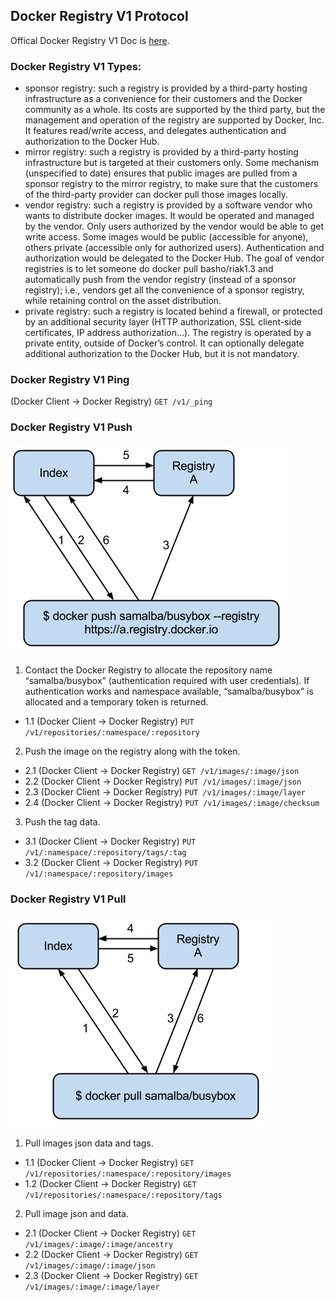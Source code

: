 ## Docker Registry V1 Protocol

Offical Docker Registry V1 Doc is [here](https://docs.docker.com/v1.7/docker/reference/api/hub_registry_spec).

### Docker Registry V1 Types: 

- sponsor registry: such a registry is provided by a third-party hosting infrastructure as a convenience for their customers and the Docker community as a whole. Its costs are supported by the third party, but the management and operation of the registry are supported by Docker, Inc. It features read/write access, and delegates authentication and authorization to the Docker Hub.
- mirror registry: such a registry is provided by a third-party hosting infrastructure but is targeted at their customers only. Some mechanism (unspecified to date) ensures that public images are pulled from a sponsor registry to the mirror registry, to make sure that the customers of the third-party provider can docker pull those images locally.
- vendor registry: such a registry is provided by a software vendor who wants to distribute docker images. It would be operated and managed by the vendor. Only users authorized by the vendor would be able to get write access. Some images would be public (accessible for anyone), others private (accessible only for authorized users). Authentication and authorization would be delegated to the Docker Hub. The goal of vendor registries is to let someone do docker pull basho/riak1.3 and automatically push from the vendor registry (instead of a sponsor registry); i.e., vendors get all the convenience of a sponsor registry, while retaining control on the asset distribution.
- private registry: such a registry is located behind a firewall, or protected by an additional security layer (HTTP authorization, SSL client-side certificates, IP address authorization…). The registry is operated by a private entity, outside of Docker’s control. It can optionally delegate additional authorization to the Docker Hub, but it is not mandatory.

### Docker Registry V1 Ping

(Docker Client -> Docker Registry) `GET /v1/_ping`

### Docker Registry V1 Push 

![Docker Registry V1 Push](images/docker-v1-push-chart.png "Dockyard - Docker Registry V1 Push")

1. Contact the Docker Registry to allocate the repository name “samalba/busybox” (authentication required with user credentials). If authentication works and namespace available, “samalba/busybox” is allocated and a temporary token is returned.
  
  - 1.1 (Docker Client -> Docker Registry) `PUT /v1/repositories/:namespace/:repository`

2. Push the image on the registry along with the token.

  - 2.1 (Docker Client -> Docker Registry) `GET /v1/images/:image/json`
  - 2.2 (Docker Client -> Docker Registry) `PUT /v1/images/:image/json`
  - 2.3 (Docker Client -> Docker Registry) `PUT /v1/images/:image/layer`
  - 2.4 (Docker Client -> Docker Registry) `PUT /v1/images/:image/checksum` 

3. Push the tag data.

  - 3.1 (Docker Client -> Docker Registry) `PUT /v1/:namespace/:repository/tags/:tag`
  - 3.2 (Docker Client -> Docker Registry) `PUT /v1/:namespace/:repository/images`

### Docker Registry V1 Pull

![Docker Registry V1 Pull](images/docker-v1-pull-chart.png "Dockyard - Docker Registry V1 Pull")

1. Pull images json data and tags.

  - 1.1 (Docker Client -> Docker Registry) `GET /v1/repositories/:namespace/:repository/images`
  - 1.2 (Docker Client -> Docker Registry) `GET /v1/repositories/:namespace/:repository/tags`

2. Pull image json and data.

  - 2.1 (Docker Client -> Docker Registry) `GET /v1/images/:image/:image/ancestry`
  - 2.2 (Docker Client -> Docker Registry) `GET /v1/images/:image/:image/json`
  - 2.3 (Docker Client -> Docker Registry) `GET /v1/images/:image/:image/layer`